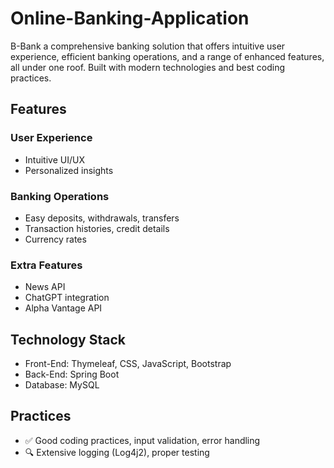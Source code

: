# Online-Banking-Application
B-Bank a comprehensive banking solution that offers intuitive user experience, efficient banking operations, and a range of enhanced features, all under one roof. Built with modern technologies and best coding practices.

## Features
### User Experience
- Intuitive UI/UX
- Personalized insights
### Banking Operations
- Easy deposits, withdrawals, transfers
- Transaction histories, credit details
- Currency rates
### Extra Features
- News API
- ChatGPT integration
- Alpha Vantage API

## Technology Stack
- Front-End: Thymeleaf, CSS, JavaScript, Bootstrap
- Back-End: Spring Boot
- Database: MySQL

## Practices
- :white_check_mark: Good coding practices, input validation, error handling
- :mag: Extensive logging (Log4j2), proper testing
  


